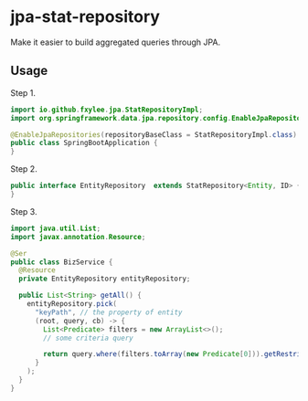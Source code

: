 # jpa-stat-repository

Make it easier to build aggregated queries through JPA.

## Usage

Step 1.

```java
import io.github.fxylee.jpa.StatRepositoryImpl;
import org.springframework.data.jpa.repository.config.EnableJpaRepositories;

@EnableJpaRepositories(repositoryBaseClass = StatRepositoryImpl.class)
public class SpringBootApplication {
}
```

Step 2.

```java
public interface EntityRepository  extends StatRepository<Entity, ID> {
}
```

Step 3.
```java
import java.util.List;
import javax.annotation.Resource;

@Ser
public class BizService {
  @Resource
  private EntityRepository entityRepository;

  public List<String> getAll() {
    entityRepository.pick(
      "keyPath", // the property of entity
      (root, query, cb) -> {
        List<Predicate> filters = new ArrayList<>();
        // some criteria query

        return query.where(filters.toArray(new Predicate[0])).getRestriction();
      }
    );
  }
}
```